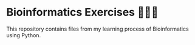 
# Bioinformatics Exercises 🧬👩‍💻

This repository contains files from my learning process of Bioinformatics using Python.


